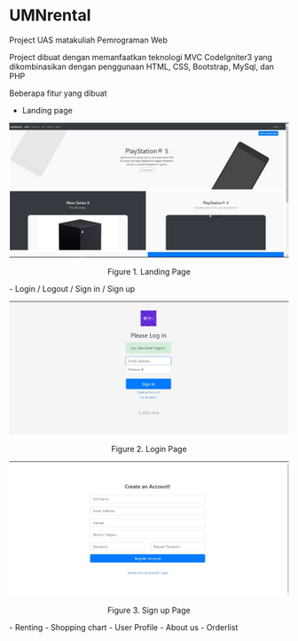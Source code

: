 # UMNrental
Project UAS matakuliah Pemrograman Web

Project dibuat dengan memanfaatkan teknologi MVC CodeIgniter3 yang dikombinasikan dengan penggunaan HTML, CSS, Bootstrap, MySql, dan PHP

Beberapa fitur yang dibuat
- Landing page
<p align="center">
   <img id="Figure-1" src="/documImage/landingpage.JPG" width="750" />
	<p align="center">Figure 1. Landing Page </p>
</p>
- Login / Logout / Sign in / Sign up
<p align="center">
   <img id="Figure-2" src="/documImage/login.JPG" width="750" />
	<p align="center">Figure 2. Login Page </p>
</p>
<p align="center">
   <img id="Figure-3" src="/documImage/signup.JPG" width="750" />
	<p align="center">Figure 3. Sign up Page </p>
</p>
- Renting
- Shopping chart
- User Profile
- About us
- Orderlist
